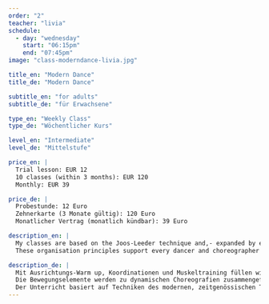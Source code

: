 ```yaml
---
order: "2"
teacher: "livia"
schedule:
  - day: "wednesday"
    start: "06:15pm"
    end: "07:45pm"
image: "class-moderndance-livia.jpg"

title_en: "Modern Dance"
title_de: "Modern Dance"

subtitle_en: "for adults"
subtitle_de: "für Erwachsene"

type_en: "Weekly Class"
type_de: "Wöchentlicher Kurs"

level_en: "Intermediate"
level_de: "Mittelstufe"

price_en: |
  Trial lesson: EUR 12  
  10 classes (within 3 months): EUR 120  
  Monthly: EUR 39   

price_de: |
  Probestunde: 12 Euro  
  Zehnerkarte (3 Monate gültig): 120 Euro  
  Monatlicher Vertrag (monatlich kündbar): 39 Euro 

description_en: |
  My classes are based on the Joos-Leeder technique and,- expanded by elements from Release-, Limon- and Alexander Technique, aim at a comprehensive training of alignment, flow, joints, muscles and musicality. 
  These organisation principles support every dancer and choreographer to find his individual access to dance and creation.

description_de: |
  Mit Ausrichtungs-Warm up, Koordinationen und Muskeltraining füllen wir den Raum mit Bewegung, Dynamik und Musikalität. Wir wechseln die Ebenen, die Richtungen...
  Die Bewegungselemente werden zu dynamischen Choreografien zusammengefügt und mit kleinen Improvisationaufgaben ergänzt. 
  Der Unterricht basiert auf Techniken des modernen, zeitgenössischen Tanzes. 
---
```

